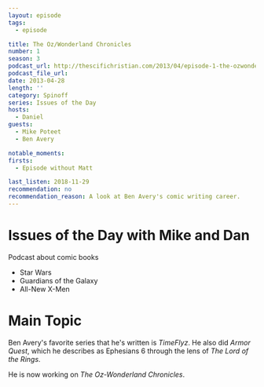 ```yaml
---
layout: episode
tags:
  - episode

title: The Oz/Wonderland Chronicles
number: 1
season: 3
podcast_url: http://thescifichristian.com/2013/04/episode-1-the-ozwonderland-chronicles/
podcast_file_url: 
date: 2013-04-28
length: ''
category: Spinoff
series: Issues of the Day
hosts:
  - Daniel
guests:
  - Mike Poteet
  - Ben Avery 

notable_moments:
firsts:
  - Episode without Matt

last_listen: 2018-11-29
recommendation: no
recommendation_reason: A look at Ben Avery's comic writing career.
---
```

# Issues of the Day with Mike and Dan
Podcast about comic books

- Star Wars
- Guardians of the Galaxy
- All-New X-Men



# Main Topic
Ben Avery's favorite series that he's written is <i class="work-title">TimeFlyz</i>. He also did <i class="work-title">Armor Quest</i>, which he describes as Ephesians 6 through the lens of <i class="work-title">The Lord of the Rings</i>.

He is now working on <i class="work-title">The Oz-Wonderland Chronicles</i>.